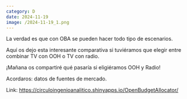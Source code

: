 ```yaml
--- 
category: D 
date: 2024-11-19 
image: /2024-11-19_1.png 
--- 
```


La verdad es que con OBA se pueden hacer todo tipo de escenarios. 

Aquí os dejo esta interesante comparativa si tuviéramos que elegir entre combinar TV con OOH o TV con radio. 

¡Mañana os compartiré qué pasaría si eligiéramos OOH y Radio!

Acordaros: datos de fuentes de mercado. 

Link: https://circuloingenioanalitico.shinyapps.io/OpenBudgetAllocator/